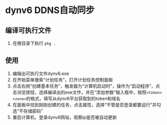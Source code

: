 # dynv6 DDNS自动同步
## 编译可执行文件
1. 在根目录下执行 ```pkg .```

## 使用
1. 编辑出可执行文件dynv6.exe
2. 在开始菜单搜索“计划任务”，打开计划任务控制面板
3. 点击右侧“创建基本任务”，触发器为“计算机启动时”，操作为“启动程序”，点击浏览按钮，选择编译出的exe文件，并在“添加参数”输入框中，按照```<token> <zone>```的格式，填写从dynv6平台获取到的token和域名
4. 在面板中找到刚刚创建的任务，点击属性，选择“不管是否登录都要运行”并勾选“不存储密码”
5. 重启计算机，登录dynv6网站，观察ip是否被自动更新